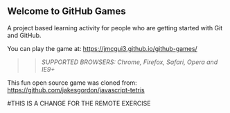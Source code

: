 ## Welcome to GitHub Games

A project based learning activity for people who are getting started with Git and GitHub.

You can play the game at: https://jmcgui3.github.io/github-games/

>> _*SUPPORTED BROWSERS*: Chrome, Firefox, Safari, Opera and IE9+_

This fun open source game was cloned from: https://github.com/jakesgordon/javascript-tetris

#THIS IS A CHANGE FOR THE REMOTE EXERCISE
